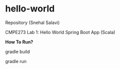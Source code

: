 # hello-world
Repository (Snehal Salavi)

CMPE273 Lab 1: Hello World Spring Boot App (Scala)
	
	
**How To Run?**

gradle build

gradle run
